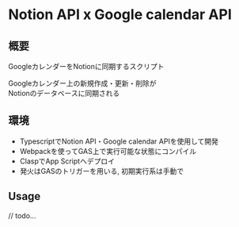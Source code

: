 # Notion API x Google calendar API

## 概要
GoogleカレンダーをNotionに同期するスクリプト  

Googleカレンダー上の新規作成・更新・削除が  
Notionのデータベースに同期される

## 環境
- TypescriptでNotion API・Google calendar APIを使用して開発
- Webpackを使ってGAS上で実行可能な状態にコンパイル
- ClaspでApp Scriptへデプロイ
- 発火はGASのトリガーを用いる, 初期実行系は手動で

## Usage

// todo...
